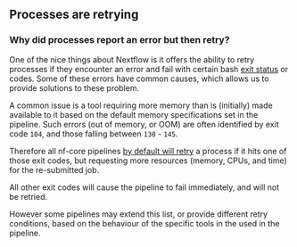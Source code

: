 ## Processes are retrying

### Why did processes report an error but then retry?

One of the nice things about Nextflow is it offers the ability to retry processes if they encounter an error and fail with certain bash [exit status](https://en.wikipedia.org/wiki/Exit_status) or codes.
Some of these errors have common causes, which allows us to provide solutions to these problem.

A common issue is a tool requiring more memory than is (initially) made available to it based on the default memory specifications set in the pipeline.
Such errors (out of memory, or OOM) are often identified by exit code `104`, and those falling between `130` - `145`.

Therefore all nf-core pipelines [by default will retry](https://github.com/nf-core/tools/blob/930ece572bf23b68c7a7c5259e918a878ba6499e/nf_core/pipeline-template/conf/base.config#L18) a process if it hits one of those exit codes, but requesting more resources (memory, CPUs, and time) for the re-submitted job.

All other exit codes will cause the pipeline to fail immediately, and will not be retried.

However some pipelines may extend this list, or provide different retry conditions, based on the behaviour of the specific tools in the used in the pipeline.
